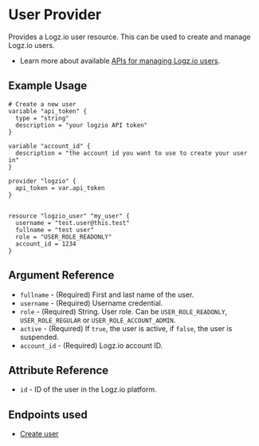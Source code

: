 # User Provider

Provides a Logz.io user resource. This can be used to create and manage Logz.io users.

* Learn more about available [APIs for managing Logz.io users](https://docs.logz.io/api/#tag/Manage-users).

## Example Usage

```hcl
# Create a new user
variable "api_token" {
  type = "string"
  description = "your logzio API token"
}

variable "account_id" {
  description = "the account id you want to use to create your user in"
}

provider "logzio" {
  api_token = var.api_token
}


resource "logzio_user" "my_user" {
  username = "test.user@this.test"
  fullname = "test user"
  role = "USER_ROLE_READONLY"
  account_id = 1234
}
```

## Argument Reference

* `fullname` - (Required) First and last name of the user.
* `username` - (Required) Username credential.
* `role` - (Required) String. User role. Can be `USER_ROLE_READONLY`, `USER_ROLE_REGULAR` or `USER_ROLE_ACCOUNT_ADMIN`.
* `active` - (Required) If `true`, the user is active, if `false`, the user is suspended.
* `account_id` - (Required) Logz.io account ID.


##  Attribute Reference

* `id` - ID of the user in the Logz.io platform.




## Endpoints used

* [Create user](https://docs.logz.io/api/#operation/createUser)
